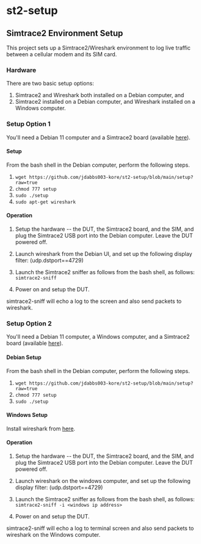 # st2-setup
## Simtrace2 Environment Setup
This project sets up a Simtrace2/Wireshark environment to log live traffic between a cellular modem and its SIM card.

### Hardware
There are two basic setup options:
1. Simtrace2 and Wireshark both installed on a Debian computer, and
1. Simtrace2 installed on a Debian computer, and Wireshark installed on a Windows computer.

### Setup Option 1
You'll need a Debian 11 computer and a Simtrace2 board (available [here](https://shop.sysmocom.de/SIMtrace2-Hardware-Kit/simtrace2-kit)).
#### Setup
From the bash shell in the Debian computer, perform the following steps.
1. `wget https://github.com/jdabbs003-kore/st2-setup/blob/main/setup?raw=true`
1. `chmod 777 setup`
1. `sudo ./setup`
1. `sudo apt-get wireshark`

#### Operation
1. Setup the hardware -- the DUT, the Simtrace2 board, and the SIM, and plug
the Simtrace2 USB port into the Debian computer. Leave the DUT powered
off.
1. Launch wireshark from the Debian UI, and set up the following display
filter: (udp.dstport==4729)
1. Launch the Simtrace2 sniffer as follows from the bash shell, as follows:
`simtrace2-sniff`

1. Power on and setup the DUT.

simtrace2-sniff will echo a log to the screen and also send packets to wireshark.
### Setup Option 2
You'll need a Debian 11 computer, a Windows computer, and a Simtrace2 board (available [here](https://shop.sysmocom.de/SIMtrace2-Hardware-Kit/simtrace2-kit)).
#### Debian Setup
From the bash shell in the Debian computer, perform the following steps.
1. `wget https://github.com/jdabbs003-kore/st2-setup/blob/main/setup?raw=true`
1. `chmod 777 setup`
1. `sudo ./setup`

#### Windows Setup
Install wireshark from [here](https://www.wireshark.org/).
#### Operation
1. Setup the hardware -- the DUT, the Simtrace2 board, and the SIM, and plug
the Simtrace2 USB port into the Debian computer. Leave the DUT powered
off.
1. Launch wireshark on the windows computer, and set up the following display
filter: (udp.dstport==4729)
1. Launch the Simtrace2 sniffer as follows from the bash shell, as follows:
`simtrace2-sniff -i <windows ip address>`

1. Power on and setup the DUT.

simtrace2-sniff will echo a log to terminal screen and also send packets to wireshark on the Windows computer.
